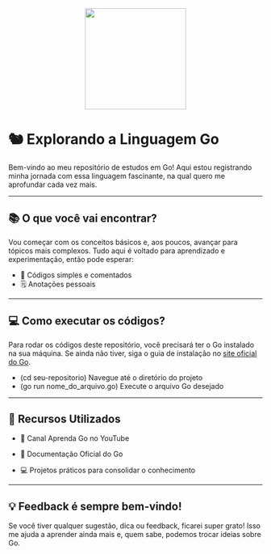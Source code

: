 <div align="center">
  <img src="https://i.imgur.com/3PMJrYc.png" width="200" height="200">
</div>

# 🐿 Explorando a Linguagem Go

Bem-vindo ao meu repositório de estudos em Go! Aqui estou registrando minha jornada com essa linguagem fascinante, na qual quero me aprofundar cada vez mais.  

---

## 📚 O que você vai encontrar?

Vou começar com os conceitos básicos e, aos poucos, avançar para tópicos mais complexos. Tudo aqui é voltado para aprendizado e experimentação, então pode esperar:

-  📝 Códigos simples e comentados
- 🗒️ Anotações pessoais

---

## 💻 Como executar os códigos?

Para rodar os códigos deste repositório, você precisará ter o Go instalado na sua máquina. Se ainda não tiver, siga o guia de instalação no [site oficial do Go](https://golang.org/doc/install).

- (cd seu-repositorio) Navegue até o diretório do projeto
- (go run nome_do_arquivo.go) Execute o arquivo Go desejado

---

## 📌 Recursos Utilizados

- 🎥 Canal Aprenda Go no YouTube

- 📖 Documentação Oficial do Go

- 💻 Projetos práticos para consolidar o conhecimento

---

## 💡 Feedback é sempre bem-vindo!
Se você tiver qualquer sugestão, dica ou feedback, ficarei super grato! Isso me ajuda a aprender ainda mais e, quem sabe, podemos trocar ideias sobre Go.
